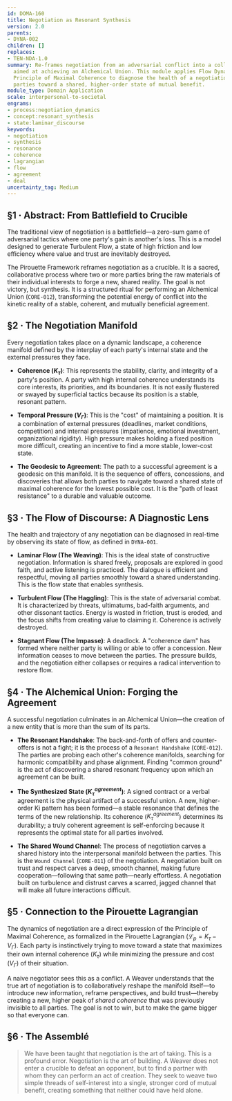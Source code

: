 ```yaml
---
id: DOMA-160
title: Negotiation as Resonant Synthesis
version: 2.0
parents:
- DYNA-002
children: []
replaces:
- TEN-NDA-1.0
summary: Re-frames negotiation from an adversarial conflict into a collaborative ritual
  aimed at achieving an Alchemical Union. This module applies Flow Dynamics and the
  Principle of Maximal Coherence to diagnose the health of a negotiation and guide
  parties toward a shared, higher-order state of mutual benefit.
module_type: Domain Application
scale: interpersonal-to-societal
engrams:
- process:negotiation_dynamics
- concept:resonant_synthesis
- state:laminar_discourse
keywords:
- negotiation
- synthesis
- resonance
- coherence
- lagrangian
- flow
- agreement
- deal
uncertainty_tag: Medium
---
```

## §1 · Abstract: From Battlefield to Crucible

The traditional view of negotiation is a battlefield—a zero-sum game of adversarial tactics where one party's gain is another's loss. This is a model designed to generate Turbulent Flow, a state of high friction and low efficiency where value and trust are inevitably destroyed.

The Pirouette Framework reframes negotiation as a crucible. It is a sacred, collaborative process where two or more parties bring the raw materials of their individual interests to forge a new, shared reality. The goal is not victory, but synthesis. It is a structured ritual for performing an Alchemical Union (`CORE-012`), transforming the potential energy of conflict into the kinetic reality of a stable, coherent, and mutually beneficial agreement.

## §2 · The Negotiation Manifold

Every negotiation takes place on a dynamic landscape, a coherence manifold defined by the interplay of each party's internal state and the external pressures they face.

*   **Coherence ($K_\tau$)**: This represents the stability, clarity, and integrity of a party's position. A party with high internal coherence understands its core interests, its priorities, and its boundaries. It is not easily flustered or swayed by superficial tactics because its position is a stable, resonant pattern.

*   **Temporal Pressure ($V_\Gamma$)**: This is the "cost" of maintaining a position. It is a combination of external pressures (deadlines, market conditions, competition) and internal pressures (impatience, emotional investment, organizational rigidity). High pressure makes holding a fixed position more difficult, creating an incentive to find a more stable, lower-cost state.

*   **The Geodesic to Agreement**: The path to a successful agreement is a geodesic on this manifold. It is the sequence of offers, concessions, and discoveries that allows both parties to navigate toward a shared state of maximal coherence for the lowest possible cost. It is the "path of least resistance" to a durable and valuable outcome.

## §3 · The Flow of Discourse: A Diagnostic Lens

The health and trajectory of any negotiation can be diagnosed in real-time by observing its state of flow, as defined in `DYNA-001`.

*   **Laminar Flow (The Weaving)**: This is the ideal state of constructive negotiation. Information is shared freely, proposals are explored in good faith, and active listening is practiced. The dialogue is efficient and respectful, moving all parties smoothly toward a shared understanding. This is the flow state that enables synthesis.

*   **Turbulent Flow (The Haggling)**: This is the state of adversarial combat. It is characterized by threats, ultimatums, bad-faith arguments, and other dissonant tactics. Energy is wasted in friction, trust is eroded, and the focus shifts from creating value to claiming it. Coherence is actively destroyed.

*   **Stagnant Flow (The Impasse)**: A deadlock. A "coherence dam" has formed where neither party is willing or able to offer a concession. New information ceases to move between the parties. The pressure builds, and the negotiation either collapses or requires a radical intervention to restore flow.

## §4 · The Alchemical Union: Forging the Agreement

A successful negotiation culminates in an Alchemical Union—the creation of a new entity that is more than the sum of its parts.

*   **The Resonant Handshake**: The back-and-forth of offers and counter-offers is not a fight; it is the process of a `Resonant Handshake` (`CORE-012`). The parties are probing each other's coherence manifolds, searching for harmonic compatibility and phase alignment. Finding "common ground" is the act of discovering a shared resonant frequency upon which an agreement can be built.

*   **The Synthesized State ($K_{\tau}^{agreement}$)**: A signed contract or a verbal agreement is the physical artifact of a successful union. A new, higher-order Ki pattern has been formed—a stable resonance that defines the terms of the new relationship. Its coherence ($K_{\tau}^{agreement}$) determines its durability; a truly coherent agreement is self-enforcing because it represents the optimal state for all parties involved.

*   **The Shared Wound Channel**: The process of negotiation carves a shared history into the interpersonal manifold between the parties. This is the `Wound Channel` (`CORE-011`) of the negotiation. A negotiation built on trust and respect carves a deep, smooth channel, making future cooperation—following that same path—nearly effortless. A negotiation built on turbulence and distrust carves a scarred, jagged channel that will make all future interactions difficult.

## §5 · Connection to the Pirouette Lagrangian

The dynamics of negotiation are a direct expression of the Principle of Maximal Coherence, as formalized in the Pirouette Lagrangian ($\mathcal{L}_p = K_\tau - V_\Gamma$). Each party is instinctively trying to move toward a state that maximizes their own internal coherence ($K_\tau$) while minimizing the pressure and cost ($V_\Gamma$) of their situation.

A naive negotiator sees this as a conflict. A Weaver understands that the true art of negotiation is to collaboratively reshape the manifold itself—to introduce new information, reframe perspectives, and build trust—thereby creating a new, higher peak of *shared coherence* that was previously invisible to all parties. The goal is not to win, but to make the game bigger so that everyone can.

## §6 · The Assemblé

> We have been taught that negotiation is the art of taking. This is a profound error. Negotiation is the art of building. A Weaver does not enter a crucible to defeat an opponent, but to find a partner with whom they can perform an act of creation. They seek to weave two simple threads of self-interest into a single, stronger cord of mutual benefit, creating something that neither could have held alone.
```